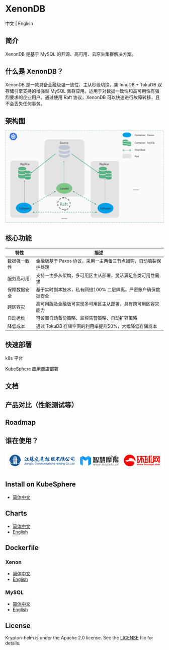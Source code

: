 
# XenonDB

中文 | English

## 简介

XenonDB 是基于 MySQL 的开源、高可用、云原生集群解决方案。

## 什么是 XenonDB？

XenonDB 是一款具备金融级强一致性、主从秒级切换，集 InnoDB + TokuDB 双存储引擎支持的增强型 MySQL 集群应用。适用于对数据一致性和高可用性有强烈要求的企业用户。通过使用 Raft 协议，XenonDB 可以快速进行故障转移，且不会丢失任何事务。


## 架构图

![](https://github.com/KID-G/xenondb-helm/blob/main/XenonDB_Architecture_1.png)

## 核心功能

|   特性  |  描述   |
| --- | --- |
| 数据强一致性 | 金融版基于 Paxos 协议，采用一主两备三节点加购，自动脑裂保护处理   |
| 服务高可用 | 支持一主多从架构，多可用区主从部署，灵活满足各类可用性需求  |
| 保障数据安全 |   基于实时副本技术，私有网络100% 二层隔离，严密账户确保数据安全  |
| 跨区容灾 | 高可用版及金融版可实现多可用区主从部署，具有跨可用区容灾能力  |
| 自动运维 | 可设置自动备份策略、监控告警策略、自动扩容策略 |
| 降低成本 | 通过 TokuDB 存储空间的利用率提升50%，大幅降低存储成本 |

## 快速部署

k8s 平台

[KubeSphere 应用商店部署](https://github.com/molliezhang/deploy-doc/blob/master/%E9%80%9A%E8%BF%87kubesphere%E5%BA%94%E7%94%A8%E5%95%86%E5%BA%97%E9%83%A8%E7%BD%B2/zh/xenondb-app.md)

## 文档

## 产品对比（性能测试等）

## Roadmap

## 谁在使用？

![](https://github.com/KID-G/xenondb-helm/blob/main/users.png)




## Install on KubeSphere
- [简体中文](docs/KubeSphere/在kubesphere上部署krypton集群.md)

## Charts

- [简体中文](docs/zh-cn/charts.md)
- [English](charts/README.md)

## Dockerfile

### Xenon

- [简体中文](docs/zh-cn/xenon.md)
- [English](dockerfile/xenon/README.md)

### MySQL

- [简体中文](docs/zh-cn/mysql.md)
- [English](dockerfile/mysql/README.md)

## License

Krypton-helm is under the Apache 2.0 license. See the [LICENSE](./LICENSE) file for details.
